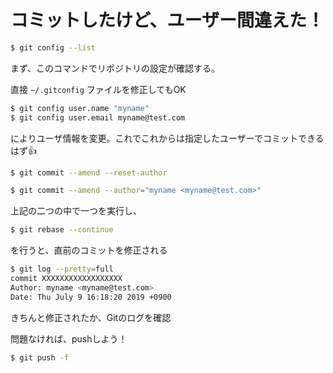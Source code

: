 # コミットしたけど、ユーザー間違えた！

```zsh
$ git config --list
```

まず、このコマンドでリポジトリの設定が確認する。

直接 `~/.gitconfig` ファイルを修正してもOK



```zsh
$ git config user.name "myname"
$ git config user.email myname@test.com
```

によりユーザ情報を変更。これでこれからは指定したユーザーでコミットできるはず👍



```zsh
$ git commit --amend --reset-author
```

```zsh
$ git commit --amend --author="myname <myname@test.com>"
```

上記の二つの中で一つを実行し、

```zsh
$ git rebase --continue
```

を行うと、直前のコミットを修正される



```zsh
$ git log --pretty=full
commit XXXXXXXXXXXXXXXXXX
Author: myname <myname@test.com>
Date: Thu July 9 16:18:20 2019 +0900
```

きちんと修正されたか、Gitのログを確認

問題なければ、pushしよう！

```zsh
$ git push -f
```

